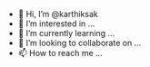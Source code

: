 - 👋 Hi, I’m @karthiksak
- 👀 I’m interested in ...
- 🌱 I’m currently learning ...
- 💞️ I’m looking to collaborate on ...
- 📫 How to reach me ...

<!---
karthiksak/karthiksak is a ✨ special ✨ repository because its `README.md` (this file) appears on your GitHub profile.
You can click the Preview link to take a look at your changes.
--->
